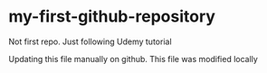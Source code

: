 # my-first-github-repository
Not first repo. Just following Udemy tutorial

Updating this file manually on github. This file was modified locally
